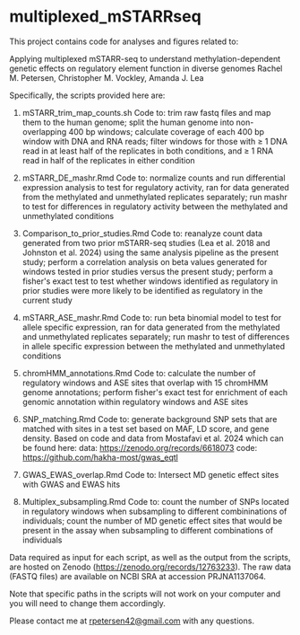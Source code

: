 # multiplexed_mSTARRseq

This project contains code for analyses and figures related to:

Applying multiplexed mSTARR-seq to understand methylation-dependent genetic effects on regulatory element function in diverse 
genomes
Rachel M. Petersen, Christopher M. Vockley, Amanda J. Lea

Specifically, the scripts provided here are:

1) mSTARR_trim_map_counts.sh
Code to: trim raw fastq files and map them to the human genome; split the human genome into non-overlapping 400 bp windows; 
calculate coverage of each 400 bp window with DNA and RNA reads; filter windows for those with ≥ 1 DNA read in at least half
of the replicates in both conditions, and ≥ 1 RNA read in half of the replicates in either condition

2) mSTARR_DE_mashr.Rmd
Code to: normalize counts and run differential expression analysis to test for regulatory activity, ran for data generated from the methylated and unmethylated replicates separately; run mashr to test for differences in regulatory activity between the methylated and unmethylated conditions

3) Comparison_to_prior_studies.Rmd
Code to: reanalyze count data generated from two prior mSTARR-seq studies (Lea et al. 2018 and Johnston et al. 2024) using the same analysis pipeline as the present study; perform a correlation analysis on beta values generated for windows tested in prior studies versus the present study; perform a fisher's exact test to test whether windows identified as regulatory in prior studies were more likely to be identified as regulatory in the current study

4) mSTARR_ASE_mashr.Rmd
Code to: run beta binomial model to test for allele specific expression, ran for data generated from the methylated and unmethylated replicates separately; run mashr to test of differences in allele specific expression between the methylated and unmethylated conditions

5) chromHMM_annotations.Rmd
Code to: calculate the number of regulatory windows and ASE sites that overlap with 15 chromHMM genome annotations; perform fisher's exact test for enrichment of each genomic annotation within regulatory windows and ASE sites

6) SNP_matching.Rmd
Code to: generate background SNP sets that are matched with sites in a test set based on MAF, LD score, and gene density. Based on code and data from Mostafavi et al. 2024 which can be found here: 
    data: https://zenodo.org/records/6618073 
    code: https://github.com/hakha-most/gwas_eqtl

7) GWAS_EWAS_overlap.Rmd
Code to: Intersect MD genetic effect sites with GWAS and EWAS hits

8) Multiplex_subsampling.Rmd
Code to: count the number of SNPs located in regulatory windows when subsampling to different combininations of individuals; count the number of MD genetic effect sites that would be present in the assay when subsampling to different combinations of individuals

Data required as input for each script, as well as the output from the scripts, are hosted on Zenodo (https://zenodo.org/records/12763233). The raw data (FASTQ files) are available on NCBI SRA at accession     PRJNA1137064. 

Note that specific paths in the scripts will not work on your computer and you will need to change them accordingly.

Please contact me at rpetersen42@gmail.com with any questions. 


